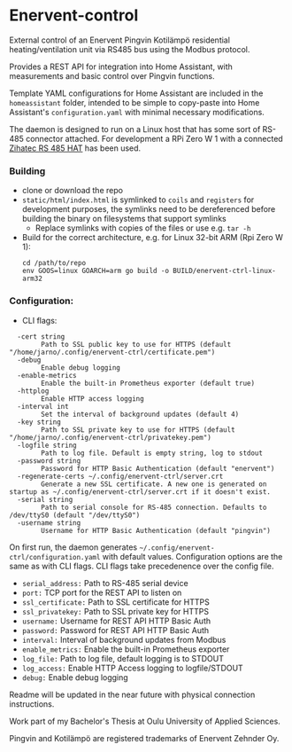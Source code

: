 # Enervent-control

External control of an Enervent Pingvin
Kotilämpö residential heating/ventilation
unit via RS485 bus using the Modbus protocol.

Provides a REST API for integration into Home Assistant,
with measurements and basic control over Pingvin functions.

Template YAML configurations for Home Assistant are included
in the `homeassistant` folder, intended to be simple to copy-paste
into Home Assistant's `configuration.yaml` with minimal necessary
modifications.

The daemon is designed to run on a Linux host
that has some sort of RS-485 connector attached.
For development a RPi Zero W 1 with a
connected [Zihatec RS 485 HAT](https://www.hwhardsoft.de/english/projects/rs485-shield/?mobile=1)
has been used.

### Building
- clone or download the repo
- `static/html/index.html` is symlinked to `coils` and `registers`
  for development purposes, the symlinks need to be dereferenced before
  building the binary on filesystems that support symlinks
  - Replace symlinks with copies of the files or use e.g. `tar -h`
- Build for the correct architecture, e.g. for Linux 32-bit ARM (Rpi Zero W 1):
  ```
  cd /path/to/repo
  env GOOS=linux GOARCH=arm go build -o BUILD/enervent-ctrl-linux-arm32
  ```

### Configuration:
- CLI flags:
```
  -cert string
        Path to SSL public key to use for HTTPS (default "/home/jarno/.config/enervent-ctrl/certificate.pem")
  -debug
        Enable debug logging
  -enable-metrics
        Enable the built-in Prometheus exporter (default true)
  -httplog
        Enable HTTP access logging
  -interval int
        Set the interval of background updates (default 4)
  -key string
        Path to SSL private key to use for HTTPS (default "/home/jarno/.config/enervent-ctrl/privatekey.pem")
  -logfile string
        Path to log file. Default is empty string, log to stdout
  -password string
        Password for HTTP Basic Authentication (default "enervent")
  -regenerate-certs ~/.config/enervent-ctrl/server.crt
        Generate a new SSL certificate. A new one is generated on startup as ~/.config/enervent-ctrl/server.crt if it doesn't exist.
  -serial string
        Path to serial console for RS-485 connection. Defaults to /dev/ttyS0 (default "/dev/ttyS0")
  -username string
        Username for HTTP Basic Authentication (default "pingvin")
```
On first run, the daemon generates `~/.config/enervent-ctrl/configuration.yaml` with default values.
Configuration options are the same as with CLI flags. CLI flags take precedenence over the config file.
- `serial_address:` Path to RS-485 serial device
- `port:` TCP port for the REST API to listen on
- `ssl_certificate:` Path to SSL certificate for HTTPS
- `ssl_privatekey:` Path to SSL private key for HTTPS
- `username:` Username for REST API HTTP Basic Auth
- `password:` Password for REST API HTTP Basic Auth
- `interval:` Interval of background updates from Modbus
- `enable_metrics:` Enable the built-in Prometheus exporter
- `log_file:` Path to log file, default logging is to STDOUT
- `log_access:` Enable HTTP Access logging to logfile/STDOUT
- `debug:` Enable debug logging

Readme will be updated in the near future with physical connection instructions.

Work part of my Bachelor's Thesis at Oulu University
of Applied Sciences.

Pingvin and Kotilämpö are registered trademarks of Enervent Zehnder Oy.
